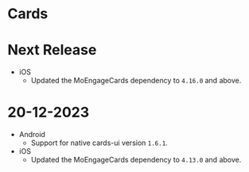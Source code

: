 # Cards

# Next Release

- iOS
  - Updated the MoEngageCards dependency to `4.16.0` and above.
  
# 20-12-2023

- Android
  - Support for native cards-ui version `1.6.1`.
- iOS
  - Updated the MoEngageCards dependency to `4.13.0` and above.
